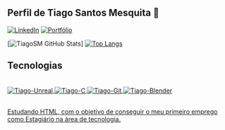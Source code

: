 ## Perfil de Tiago Santos Mesquita 🙂


[![LinkedIn](https://img.shields.io/badge/LinkedIn-0077B5?style=for-the-badge&logo=linkedin&logoColor=white)](https://www.linkedin.com/in/tiago-santos-mesquita/)
[![Portfólio](https://img.shields.io/badge/Itch.io-FA5C5C?style=for-the-badge&logo=itchdotio&logoColor=white)](https://tiago-santos-games.itch.io/)

[![TiagoSM GitHub Stats](https://github-readme-stats.vercel.app/api?username=TiagoSM&show_icons=true&theme=tokyonight&include_all_commits=true&count_private=true)]
[![Top Langs](https://github-readme-stats.vercel.app/api/top-langs/?username=TiagoSM)](https://github.com/anuraghazra/github-readme-stats)

## Tecnologias

<body>
<div align="center">
  <a href="https://github.com/TiagoSM">
</div>
<div style="display: inline_block"><br>
  
  <img align="center" alt="Tiago-Unreal" src="https://img.shields.io/badge/unrealengine-%23313131.svg?style=for-the-badge&logo=unrealengine&logoColor=white%22/%3E"/>
  <img align="center" alt="Tiago-C" src="https://img.shields.io/badge/C-00599C?style=for-the-badge&logo=c&logoColor=white"/>
<img align="center" alt="Tiago-Git" src="https://img.shields.io/badge/GIT-E44C30?style=for-the-badge&logo=git&logoColor=white"/>
  <img align="center" alt="Tiago-Blender" src="https://img.shields.io/badge/blender-%23F5792A.svg?style=for-the-badge&logo=blender&logoColor=white"/>
</div><br/>
 </body>
    
    
Estudando HTML, com o objetivo de conseguir o meu primeiro emprego como Estagiário na área de tecnologia.
